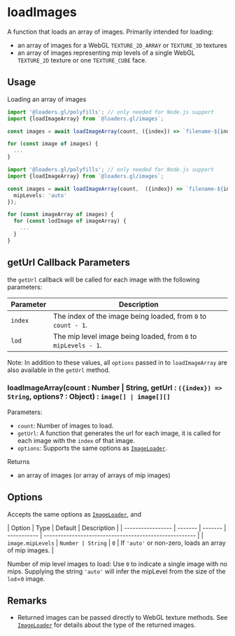 # loadImages

A function that loads an array of images. Primarily intended for loading:

- an array of images for a WebGL `TEXTURE_2D_ARRAY` or `TEXTURE_3D` textures
- an array of images representing mip levels of a single WebGL `TEXTURE_2D` texture or one `TEXTURE_CUBE` face.

## Usage

Loading an array of images

```typescript
import '@loaders.gl/polyfills'; // only needed for Node.js support
import {loadImageArray} from `@loaders.gl/images`;

const images = await loadImageArray(count, ({index}) => `filename-${index}`);

for (const image of images) {
  ...
}
```

```typescript
import '@loaders.gl/polyfills'; // only needed for Node.js support
import {loadImageArray} from `@loaders.gl/images`;

const images = await loadImageArray(count,  ({index}) => `filename-${index}`, {
  mipLevels: 'auto'
});

for (const imageArray of images) {
  for (const lodImage of imageArray) {
    ...
  }
}
```

## getUrl Callback Parameters

the `getUrl` callback will be called for each image with the following parameters:

| Parameter | Description                                                    |
| --------- | -------------------------------------------------------------- |
| `index`   | The index of the image being loaded, from `0` to `count - 1`.  |
| `lod`     | The mip level image being loaded, from `0` to `mipLevels - 1`. |

Note: In addition to these values, all `options` passed in to `loadImageArray` are also available in the `getUrl` method.

### loadImageArray(count : Number | String, getUrl : `({index}) => String`, options? : Object) : `image[] | image[][]`

Parameters:

- `count`: Number of images to load.
- `getUrl`: A function that generates the url for each image, it is called for each image with the `index` of that image.
- `options`: Supports the same options as [`ImageLoader`](/docs/modules/images/api-reference/image-loader).

Returns

- an array of images (or array of arrays of mip images)

## Options

Accepts the same options as [`ImageLoader`](/docs/modules/images/api-reference/image-loader), and

| Option            | Type    | Default | Description |
| ----------------- | ------- | ------- | ----------- | ------------------------------------------------------ |
| `image.mipLevels` | `Number | String` | `0`         | If `'auto'` or non-zero, loads an array of mip images. |

Number of mip level images to load: Use `0` to indicate a single image with no mips. Supplying the string `'auto'` will infer the mipLevel from the size of the `lod`=`0` image.

## Remarks

- Returned images can be passed directly to WebGL texture methods. See [`ImageLoader`](/docs/modules/images/api-reference/image-loader) for details about the type of the returned images.
